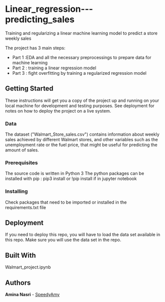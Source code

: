 # Linear_regression---predicting_sales
Training and regularizing a linear machine learning model to predict a store weekly sales

The project has 3 main steps:
* Part 1 :EDA and all the necessary preprocessings to prepare data for machine learning
* Part 2 : training a linear regression model 
* Part 3 : fight overfitting by training a regularized regression model

## Getting Started

These instructions will get you a copy of the project up and running on your local machine for development and testing purposes. 
See deployment for notes on how to deploy the project on a live system.

### Data

The dataset ("Walmart_Store_sales.csv") contains information about weekly sales achieved by different Walmart stores, and other variables such as the unemployment rate or the fuel price, that might be useful for predicting the amount of sales. 

### Prerequisites

The source code is written in Python 3
The python packages can be installed with pip : pip3 install or !pip install if in jupyter notebook

### Installing

Check packages that need to be imported or installed in the requirements.txt file 

## Deployment

If you need to deploy this repo, you will have to load the data set available in this repo. 
Make sure you will use the data set in the repo.

## Built With

Walmart_project.ipynb

## Authors

**Amina Nasri** - [SpeedyAmy](https://github.com/SpeedyAmy)



